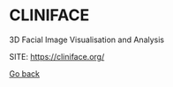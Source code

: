 # CLINIFACE

 3D Facial Image Visualisation and Analysis
 
 SITE: https://cliniface.org/

 [Go back](https://portable-linux-apps.github.io/apps.html)
